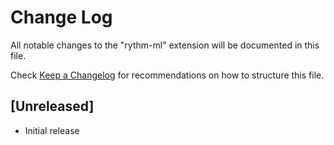 # Change Log

All notable changes to the "rythm-ml" extension will be documented in this file.

Check [Keep a Changelog](http://keepachangelog.com/) for recommendations on how to structure this file.

## [Unreleased]

- Initial release